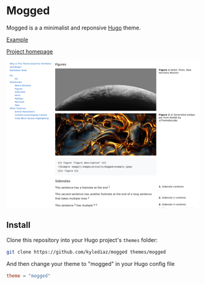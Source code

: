 # Mogged

Mogged is a a minimalist and reponsive [Hugo](gohugo.io) theme.

[Example](https://kylediaz.com)

[Project homepage](https://kylediaz.com/projects/mogged/)

![Screenshot](https://raw.githubusercontent.com/kylediaz/mogged/master/docs/screenshot.png)

## Install

Clone this repository into your Hugo project's `themes` folder:

```bash
git clone https://github.com/kylediaz/mogged themes/mogged
```

And then change your theme to "mogged" in your Hugo config file

```toml
theme = "mogged"
```
